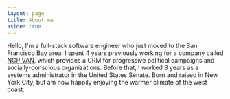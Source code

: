 ```yaml
---
layout: page
title: About me
aside: true
---
```


Hello, I'm a full-stack software engineer who just moved to the San Francisco Bay area. I spent 4 years previously working for a company called [NGP VAN](https://www.ngpvan.com/ "https://www.ngpvan.com/"), which provides a CRM for progressive political campaigns and socially-conscious organizations. Before that, I worked 8 years as a systems administrator in the United States Senate. Born and raised in New York City, but am now happily enjoying the warmer climate of the west coast.
